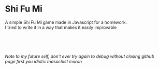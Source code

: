 <style>
.colored{
  color : "blue";
  }
</style>
<h1 class="colored">Shi Fu Mi</h1>
<p>A simple Shi Fu Mi game made in Javascript for a homework. <br>
  I tried to write it in a way that makes it easily improvable</p>
<br>
<br>
<br>
<p><em>Note to my future self, don't ever try again to debug without closing github page first you idiotic masochist moron</em></p>
